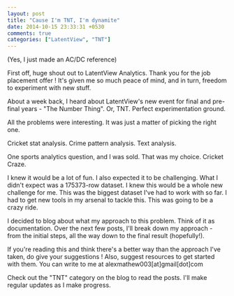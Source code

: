 ```yaml
---
layout: post
title: "Cause I'm TNT, I'm dynamite"
date: 2014-10-15 23:33:31 +0530
comments: true
categories: ["LatentView", "TNT"]
---
```

(Yes, I just made an AC/DC reference)

First off, huge shout out to LatentView Analytics. Thank you for the job placement offer ! It's given me so much peace of mind, and in turn, freedom to experiment with new stuff. 

About a week back, I heard about LatentView's new event for final and pre-final years - "The Number Thing". Or, TNT. Perfect experimentation ground.

<!--more-->
All the problems were interesting. It was just a matter of picking the right one. 

Cricket stat analysis.
Crime pattern analysis.
Text analysis.

One sports analytics question, and I was sold. That was my choice. Cricket Craze.

I knew it would be a lot of fun. I also expected it to be challenging. What I didn't expect was a 175373-row dataset. I knew this would be a whole new challenge for me. This was the biggest dataset I've had to work with so far. I had to get new tools in my arsenal to tackle this. This was going to be a crazy ride. 

I decided to blog about what my approach to this problem. Think of it as documentation. Over the next few posts, I'll break down my approach - from the initial steps, all the way down to the final result (hopefully!).

If you're reading this and think there's a better way than the approach I've taken, do give your suggestions ! Also, suggest resources to get started with them. You can write to me at alexmathew003[at]gmail[dot]com

Check out the "TNT" category on the blog to read the posts. I'll make regular updates as I make progress.
